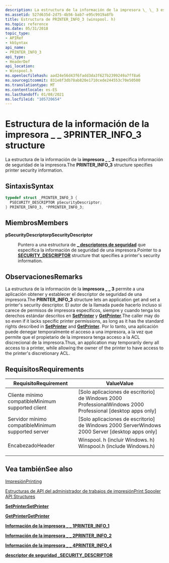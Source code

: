 ```yaml
---
description: La estructura de la información de la impresora \_ \_ 3 especifica información de seguridad de la impresora.
ms.assetid: 527d635d-2d75-4b56-bab7-e95c9919a8fb
title: Estructura de PRINTER_INFO_3 (winspool. h)
ms.topic: reference
ms.date: 05/31/2018
topic_type:
- APIRef
- kbSyntax
api_name:
- PRINTER_INFO_3
api_type:
- HeaderDef
api_location:
- Winspool.h
ms.openlocfilehash: aad24e56d43f6fadd3da3f627b2399249a7ff8a6
ms.sourcegitcommit: 831e8f3db78ab820e1710cede244553c70e50500
ms.translationtype: MT
ms.contentlocale: es-ES
ms.lasthandoff: 01/08/2021
ms.locfileid: "105720654"
---
```

# <a name="printer_info_3-structure"></a><span data-ttu-id="8a4e0-103">Estructura de la información de la impresora \_ \_ 3</span><span class="sxs-lookup"><span data-stu-id="8a4e0-103">PRINTER\_INFO\_3 structure</span></span>

<span data-ttu-id="8a4e0-104">La estructura de la información de la **impresora \_ \_ 3** especifica información de seguridad de la impresora.</span><span class="sxs-lookup"><span data-stu-id="8a4e0-104">The **PRINTER\_INFO\_3** structure specifies printer security information.</span></span>

## <a name="syntax"></a><span data-ttu-id="8a4e0-105">Sintaxis</span><span class="sxs-lookup"><span data-stu-id="8a4e0-105">Syntax</span></span>


```C++
typedef struct _PRINTER_INFO_3 {
  PSECURITY_DESCRIPTOR pSecurityDescriptor;
} PRINTER_INFO_3, *PPRINTER_INFO_3;
```



## <a name="members"></a><span data-ttu-id="8a4e0-106">Miembros</span><span class="sxs-lookup"><span data-stu-id="8a4e0-106">Members</span></span>

<dl> <dt>

<span data-ttu-id="8a4e0-107">**pSecurityDescriptor**</span><span class="sxs-lookup"><span data-stu-id="8a4e0-107">**pSecurityDescriptor**</span></span>
</dt> <dd>

<span data-ttu-id="8a4e0-108">Puntero a una estructura de [**\_ descriptores de seguridad**](/windows/desktop/api/winnt/ns-winnt-security_descriptor) que especifica la información de seguridad de una impresora.</span><span class="sxs-lookup"><span data-stu-id="8a4e0-108">Pointer to a [**SECURITY\_DESCRIPTOR**](/windows/desktop/api/winnt/ns-winnt-security_descriptor) structure that specifies a printer's security information.</span></span>

</dd> </dl>

## <a name="remarks"></a><span data-ttu-id="8a4e0-109">Observaciones</span><span class="sxs-lookup"><span data-stu-id="8a4e0-109">Remarks</span></span>

<span data-ttu-id="8a4e0-110">La estructura de la información de la **impresora \_ \_ 3** permite a una aplicación obtener y establecer el descriptor de seguridad de una impresora.</span><span class="sxs-lookup"><span data-stu-id="8a4e0-110">The **PRINTER\_INFO\_3** structure lets an application get and set a printer's security descriptor.</span></span> <span data-ttu-id="8a4e0-111">El autor de la llamada puede hacerlo incluso si carece de permisos de impresora específicos, siempre y cuando tenga los derechos estándar descritos en [**SetPrinter**](setprinter.md) y [**GetPrinter**](getprinter.md).</span><span class="sxs-lookup"><span data-stu-id="8a4e0-111">The caller may do so even if it lacks specific printer permissions, as long as it has the standard rights described in [**SetPrinter**](setprinter.md) and [**GetPrinter**](getprinter.md).</span></span> <span data-ttu-id="8a4e0-112">Por lo tanto, una aplicación puede denegar temporalmente el acceso a una impresora, a la vez que permite que el propietario de la impresora tenga acceso a la ACL discrecional de la impresora.</span><span class="sxs-lookup"><span data-stu-id="8a4e0-112">Thus, an application may temporarily deny all access to a printer, while allowing the owner of the printer to have access to the printer's discretionary ACL.</span></span>

## <a name="requirements"></a><span data-ttu-id="8a4e0-113">Requisitos</span><span class="sxs-lookup"><span data-stu-id="8a4e0-113">Requirements</span></span>



| <span data-ttu-id="8a4e0-114">Requisito</span><span class="sxs-lookup"><span data-stu-id="8a4e0-114">Requirement</span></span> | <span data-ttu-id="8a4e0-115">Value</span><span class="sxs-lookup"><span data-stu-id="8a4e0-115">Value</span></span> |
|-------------------------------------|-----------------------------------------------------------------------------------------------------------|
| <span data-ttu-id="8a4e0-116">Cliente mínimo compatible</span><span class="sxs-lookup"><span data-stu-id="8a4e0-116">Minimum supported client</span></span><br/> | <span data-ttu-id="8a4e0-117">\[Solo aplicaciones de escritorio\] de Windows 2000 Professional</span><span class="sxs-lookup"><span data-stu-id="8a4e0-117">Windows 2000 Professional \[desktop apps only\]</span></span><br/>                                                |
| <span data-ttu-id="8a4e0-118">Servidor mínimo compatible</span><span class="sxs-lookup"><span data-stu-id="8a4e0-118">Minimum supported server</span></span><br/> | <span data-ttu-id="8a4e0-119">\[Solo aplicaciones de escritorio\] de Windows 2000 Server</span><span class="sxs-lookup"><span data-stu-id="8a4e0-119">Windows 2000 Server \[desktop apps only\]</span></span><br/>                                                      |
| <span data-ttu-id="8a4e0-120">Encabezado</span><span class="sxs-lookup"><span data-stu-id="8a4e0-120">Header</span></span><br/>                   | <dl> <span data-ttu-id="8a4e0-121"><dt>Winspool. h (incluir Windows. h)</dt></span><span class="sxs-lookup"><span data-stu-id="8a4e0-121"><dt>Winspool.h (include Windows.h)</dt></span></span> </dl> |



## <a name="see-also"></a><span data-ttu-id="8a4e0-122">Vea también</span><span class="sxs-lookup"><span data-stu-id="8a4e0-122">See also</span></span>

<dl> <dt>

[<span data-ttu-id="8a4e0-123">Impresión</span><span class="sxs-lookup"><span data-stu-id="8a4e0-123">Printing</span></span>](printdocs-printing.md)
</dt> <dt>

[<span data-ttu-id="8a4e0-124">Estructuras de API del administrador de trabajos de impresión</span><span class="sxs-lookup"><span data-stu-id="8a4e0-124">Print Spooler API Structures</span></span>](printing-and-print-spooler-structures.md)
</dt> <dt>

[<span data-ttu-id="8a4e0-125">**SetPrinter**</span><span class="sxs-lookup"><span data-stu-id="8a4e0-125">**SetPrinter**</span></span>](setprinter.md)
</dt> <dt>

[<span data-ttu-id="8a4e0-126">**GetPrinter**</span><span class="sxs-lookup"><span data-stu-id="8a4e0-126">**GetPrinter**</span></span>](getprinter.md)
</dt> <dt>

[<span data-ttu-id="8a4e0-127">**Información de la impresora \_ \_ 1**</span><span class="sxs-lookup"><span data-stu-id="8a4e0-127">**PRINTER\_INFO\_1**</span></span>](printer-info-1.md)
</dt> <dt>

[<span data-ttu-id="8a4e0-128">**Información de la impresora \_ \_ 2**</span><span class="sxs-lookup"><span data-stu-id="8a4e0-128">**PRINTER\_INFO\_2**</span></span>](printer-info-2.md)
</dt> <dt>

[<span data-ttu-id="8a4e0-129">**Información de la impresora \_ \_ 4**</span><span class="sxs-lookup"><span data-stu-id="8a4e0-129">**PRINTER\_INFO\_4**</span></span>](printer-info-4.md)
</dt> <dt>

[<span data-ttu-id="8a4e0-130">**descriptor de seguridad \_**</span><span class="sxs-lookup"><span data-stu-id="8a4e0-130">**SECURITY\_DESCRIPTOR**</span></span>](/windows/desktop/api/winnt/ns-winnt-security_descriptor)
</dt> </dl>

 

